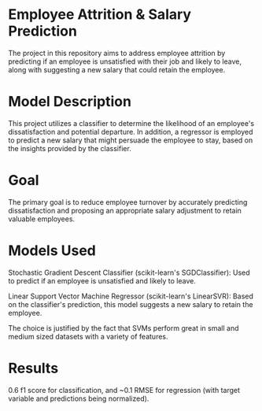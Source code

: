 # Employee Attrition & Salary Prediction

The project in this repository aims to address employee attrition by predicting if an employee is unsatisfied with their job and likely to leave, along with suggesting a new salary that could retain the employee.

# Model Description
This project utilizes a classifier to determine the likelihood of an employee's dissatisfaction and potential departure. In addition, a regressor is employed to predict a new salary that might persuade the employee to stay, based on the insights provided by the classifier.

# Goal
The primary goal is to reduce employee turnover by accurately predicting dissatisfaction and proposing an appropriate salary adjustment to retain valuable employees.

# Models Used
Stochastic Gradient Descent Classifier (scikit-learn's SGDClassifier): Used to predict if an employee is unsatisfied and likely to leave.

Linear Support Vector Machine Regressor (scikit-learn's LinearSVR): Based on the classifier's prediction, this model suggests a new salary to retain the employee.

The choice is justified by the fact that SVMs perform great in small and medium sized datasets with a variety of features.

# Results
0.6 f1 score for classification, and ~0.1 RMSE for regression (with target variable and predictions being normalized).
